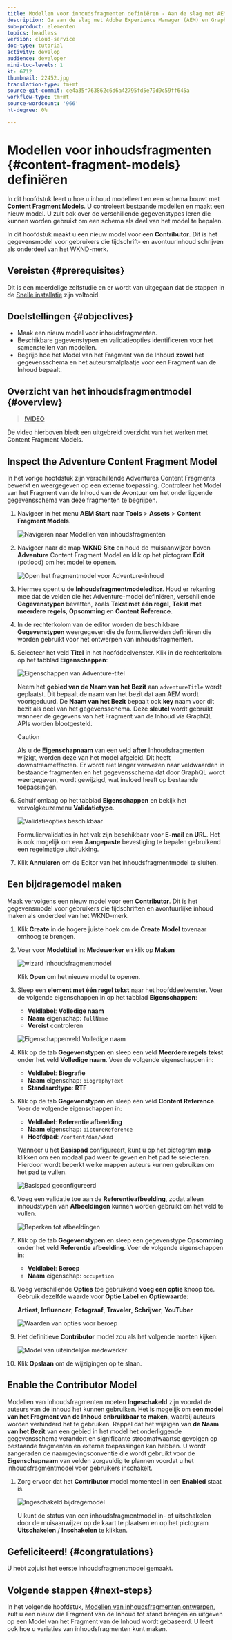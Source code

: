 ```yaml
---
title: Modellen voor inhoudsfragmenten definiëren - Aan de slag met AEM zonder kop - GraphQL
description: Ga aan de slag met Adobe Experience Manager (AEM) en GraphQL. Leer hoe u inhoud modelleert en een schema samenstelt met Content Fragment Models in AEM. Beoordeel bestaande modellen en maak een nieuw model. Leer over de verschillende gegevenstypes die kunnen worden gebruikt om een schema te bepalen.
sub-product: elementen
topics: headless
version: cloud-service
doc-type: tutorial
activity: develop
audience: developer
mini-toc-levels: 1
kt: 6712
thumbnail: 22452.jpg
translation-type: tm+mt
source-git-commit: ce4a35f763862c6d6a42795fd5e79d9c59ff645a
workflow-type: tm+mt
source-wordcount: '966'
ht-degree: 0%

---
```



# Modellen voor inhoudsfragmenten {#content-fragment-models} definiëren

In dit hoofdstuk leert u hoe u inhoud modelleert en een schema bouwt met **Content Fragment Models**. U controleert bestaande modellen en maakt een nieuw model. U zult ook over de verschillende gegevenstypes leren die kunnen worden gebruikt om een schema als deel van het model te bepalen.

In dit hoofdstuk maakt u een nieuw model voor een **Contributor**. Dit is het gegevensmodel voor gebruikers die tijdschrift- en avontuurinhoud schrijven als onderdeel van het WKND-merk.

## Vereisten {#prerequisites}

Dit is een meerdelige zelfstudie en er wordt van uitgegaan dat de stappen in de [Snelle installatie](./setup.md) zijn voltooid.

## Doelstellingen {#objectives}

* Maak een nieuw model voor inhoudsfragmenten.
* Beschikbare gegevenstypen en validatieopties identificeren voor het samenstellen van modellen.
* Begrijp hoe het Model van het Fragment van de Inhoud **zowel** het gegevensschema en het auteursmalplaatje voor een Fragment van de Inhoud bepaalt.

## Overzicht van het inhoudsfragmentmodel {#overview}

>[!VIDEO](https://video.tv.adobe.com/v/22452/?quality=12&learn=on)

De video hierboven biedt een uitgebreid overzicht van het werken met Content Fragment Models.

## Inspect the Adventure Content Fragment Model

In het vorige hoofdstuk zijn verschillende Adventures Content Fragments bewerkt en weergegeven op een externe toepassing. Controleer het Model van het Fragment van de Inhoud van de Avontuur om het onderliggende gegevensschema van deze fragmenten te begrijpen.

1. Navigeer in het menu **AEM Start** naar **Tools** > **Assets** > **Content Fragment Models**.

   ![Navigeren naar Modellen van inhoudsfragmenten](assets/content-fragment-models/content-fragment-model-navigation.png)

1. Navigeer naar de map **WKND Site** en houd de muisaanwijzer boven **Adventure** Content Fragment Model en klik op het pictogram **Edit** (potlood) om het model te openen.

   ![Open het fragmentmodel voor Adventure-inhoud](assets/content-fragment-models/adventure-content-fragment-edit.png)

1. Hiermee opent u de **Inhoudsfragmentmodeleditor**. Houd er rekening mee dat de velden die het Adventure-model definiëren, verschillende **Gegevenstypen** bevatten, zoals **Tekst met één regel**, **Tekst met meerdere regels**, **Opsomming** en **Content Reference**.

1. In de rechterkolom van de editor worden de beschikbare **Gegevenstypen** weergegeven die de formuliervelden definiëren die worden gebruikt voor het ontwerpen van inhoudsfragmenten.

1. Selecteer het veld **Titel** in het hoofddeelvenster. Klik in de rechterkolom op het tabblad **Eigenschappen**:

   ![Eigenschappen van Adventure-titel](assets/content-fragment-models/adventure-title-properties-tab.png)

   Neem het **gebied van de Naam van het Bezit** aan `adventureTitle` wordt geplaatst. Dit bepaalt de naam van het bezit dat aan AEM wordt voortgeduurd. De **Naam van het Bezit** bepaalt ook **key** naam voor dit bezit als deel van het gegevensschema. Deze **sleutel** wordt gebruikt wanneer de gegevens van het Fragment van de Inhoud via GraphQL APIs worden blootgesteld.

   >[!CAUTION]
   >
   > Als u de **Eigenschapnaam** van een veld **after** Inhoudsfragmenten wijzigt, worden deze van het model afgeleid. Dit heeft downstreameffecten. Er wordt niet langer verwezen naar veldwaarden in bestaande fragmenten en het gegevensschema dat door GraphQL wordt weergegeven, wordt gewijzigd, wat invloed heeft op bestaande toepassingen.

1. Schuif omlaag op het tabblad **Eigenschappen** en bekijk het vervolgkeuzemenu **Validatietype**.

   ![Validatieopties beschikbaar](assets/content-fragment-models/validation-options-available.png)

   Formuliervalidaties in het vak zijn beschikbaar voor **E-mail** en **URL**. Het is ook mogelijk om een **Aangepaste** bevestiging te bepalen gebruikend een regelmatige uitdrukking.

1. Klik **Annuleren** om de Editor van het inhoudsfragmentmodel te sluiten.

## Een bijdragemodel maken

Maak vervolgens een nieuw model voor een **Contributor**. Dit is het gegevensmodel voor gebruikers die tijdschriften en avontuurlijke inhoud maken als onderdeel van het WKND-merk.

1. Klik **Create** in de hogere juiste hoek om de **Create Model** tovenaar omhoog te brengen.
1. Voer voor **Modeltitel** in: **Medewerker** en klik op **Maken**

   ![wizard Inhoudsfragmentmodel](assets/content-fragment-models/content-fragment-model-wizard.png)

   Klik **Open** om het nieuwe model te openen.

1. Sleep een **element met één regel tekst** naar het hoofddeelvenster. Voer de volgende eigenschappen in op het tabblad **Eigenschappen**:

   * **Veldlabel**:  **Volledige naam**
   * **Naam** eigenschap:  `fullName`
   * **Vereist** controleren

   ![Eigenschappenveld Volledige naam](assets/content-fragment-models/full-name-property-field.png)

1. Klik op de tab **Gegevenstypen** en sleep een veld **Meerdere regels tekst** onder het veld **Volledige naam**. Voer de volgende eigenschappen in:

   * **Veldlabel**:  **Biografie**
   * **Naam** eigenschap:  `biographyText`
   * **Standaardtype**:  **RTF**

1. Klik op de tab **Gegevenstypen** en sleep een veld **Content Reference**. Voer de volgende eigenschappen in:

   * **Veldlabel**:  **Referentie afbeelding**
   * **Naam** eigenschap:  `pictureReference`
   * **Hoofdpad**:  `/content/dam/wknd`

   Wanneer u het **Basispad** configureert, kunt u op het pictogram **map** klikken om een modaal pad weer te geven en het pad te selecteren. Hierdoor wordt beperkt welke mappen auteurs kunnen gebruiken om het pad te vullen.

   ![Basispad geconfigureerd](assets/content-fragment-models/root-path-configure.png)

1. Voeg een validatie toe aan de **Referentieafbeelding**, zodat alleen inhoudstypen van **Afbeeldingen** kunnen worden gebruikt om het veld te vullen.

   ![Beperken tot afbeeldingen](assets/content-fragment-models/picture-reference-content-types.png)

1. Klik op de tab **Gegevenstypen** en sleep een gegevenstype **Opsomming** onder het veld **Referentie afbeelding**. Voer de volgende eigenschappen in:

   * **Veldlabel**:  **Beroep**
   * **Naam** eigenschap:  `occupation`

1. Voeg verschillende **Opties** toe gebruikend **voeg een optie** knoop toe. Gebruik dezelfde waarde voor **Optie Label** en **Optiewaarde**:

   **Artiest**,  **Influencer**,  **Fotograaf**,  **Traveler**,  **Schrijver**,  **YouTuber**

   ![Waarden van opties voor beroep](assets/content-fragment-models/occupation-options-values.png)

1. Het definitieve **Contributor** model zou als het volgende moeten kijken:

   ![Model van uiteindelijke medewerker](assets/content-fragment-models/final-contributor-model.png)

1. Klik **Opslaan** om de wijzigingen op te slaan.

## Enable the Contributor Model

Modellen van inhoudsfragmenten moeten **Ingeschakeld** zijn voordat de auteurs van de inhoud het kunnen gebruiken. Het is mogelijk om **een model van het Fragment van de Inhoud onbruikbaar te maken**, waarbij auteurs worden verhinderd het te gebruiken. Rappel dat het wijzigen van **de Naam van het Bezit** van een gebied in het model het onderliggende gegevensschema verandert en significante stroomafwaartse gevolgen op bestaande fragmenten en externe toepassingen kan hebben. U wordt aangeraden de naamgevingsconventie die wordt gebruikt voor de **Eigenschapnaam** van velden zorgvuldig te plannen voordat u het inhoudsfragmentmodel voor gebruikers inschakelt.

1. Zorg ervoor dat het **Contributor** model momenteel in een **Enabled** staat is.

   ![Ingeschakeld bijdragemodel](assets/content-fragment-models/enable-contributor-model.png)

   U kunt de status van een inhoudsfragmentmodel in- of uitschakelen door de muisaanwijzer op de kaart te plaatsen en op het pictogram **Uitschakelen** / **Inschakelen** te klikken.

## Gefeliciteerd! {#congratulations}

U hebt zojuist het eerste inhoudsfragmentmodel gemaakt.

## Volgende stappen {#next-steps}

In het volgende hoofdstuk, [Modellen van inhoudsfragmenten ontwerpen](author-content-fragments.md), zult u een nieuw die Fragment van de Inhoud tot stand brengen en uitgeven op een Model van het Fragment van de Inhoud wordt gebaseerd. U leert ook hoe u variaties van inhoudsfragmenten kunt maken.